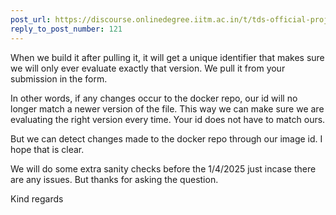 ```yaml
---
post_url: https://discourse.onlinedegree.iitm.ac.in/t/tds-official-project1-discrepencies/171141/122
reply_to_post_number: 121
---
```

When we build it after pulling it, it will get a unique identifier that makes sure we will only ever evaluate exactly that version. We pull it from your submission in the form.

In other words, if any changes occur to the docker repo, our id will no longer match a newer version of the file. This way we can make sure we are evaluating the right version every time. Your id does not have to match ours.

But we can detect changes made to the docker repo through our image id. I hope that is clear.

We will do some extra sanity checks before the 1/4/2025 just incase there are any issues. But thanks for asking the question.

Kind regards